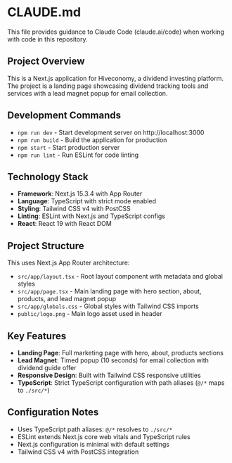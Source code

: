 # CLAUDE.md

This file provides guidance to Claude Code (claude.ai/code) when working with code in this repository.

## Project Overview

This is a Next.js application for Hiveconomy, a dividend investing platform. The project is a landing page showcasing dividend tracking tools and services with a lead magnet popup for email collection.

## Development Commands

- `npm run dev` - Start development server on http://localhost:3000
- `npm run build` - Build the application for production
- `npm start` - Start production server
- `npm run lint` - Run ESLint for code linting

## Technology Stack

- **Framework**: Next.js 15.3.4 with App Router
- **Language**: TypeScript with strict mode enabled
- **Styling**: Tailwind CSS v4 with PostCSS
- **Linting**: ESLint with Next.js and TypeScript configs
- **React**: React 19 with React DOM

## Project Structure

This uses Next.js App Router architecture:

- `src/app/layout.tsx` - Root layout component with metadata and global styles
- `src/app/page.tsx` - Main landing page with hero section, about, products, and lead magnet popup
- `src/app/globals.css` - Global styles with Tailwind CSS imports
- `public/logo.png` - Main logo asset used in header

## Key Features

- **Landing Page**: Full marketing page with hero, about, products sections
- **Lead Magnet**: Timed popup (10 seconds) for email collection with dividend guide offer
- **Responsive Design**: Built with Tailwind CSS responsive utilities
- **TypeScript**: Strict TypeScript configuration with path aliases (`@/*` maps to `./src/*`)

## Configuration Notes

- Uses TypeScript path aliases: `@/*` resolves to `./src/*`
- ESLint extends Next.js core web vitals and TypeScript rules
- Next.js configuration is minimal with default settings
- Tailwind CSS v4 with PostCSS integration